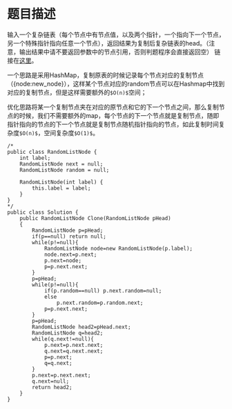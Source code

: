 # 题目描述
输入一个复杂链表（每个节点中有节点值，以及两个指针，一个指向下一个节点，另一个特殊指针指向任意一个节点），返回结果为复制后复杂链表的head。（注意，输出结果中请不要返回参数中的节点引用，否则判题程序会直接返回空） 链接在[这里](https://www.nowcoder.com/practice/f836b2c43afc4b35ad6adc41ec941dba?tpId=13&tqId=11178&tPage=1&rp=1&ru=/ta/coding-interviews&qru=/ta/coding-interviews/question-ranking)。

一个思路是采用HashMap，复制原表的时候记录每个节点对应的复制节点（{node:new_node}），这样某个节点对应的random节点可以在Hashmap中找到对应的复制节点，但是这样需要额外的`$O(n)$`空间；

优化思路将某一个复制节点夹在对应的原节点和它的下一个节点之间，那么复制节点的时候，我们不需要额外的map，每个节点的下一个节点就是复制节点，随即指针指向的节点的下一个节点就是复制节点随机指针指向的节点，如此复制时间复杂度`$O(n)$`，空间复杂度`$O(1)$`。
```
/*
public class RandomListNode {
    int label;
    RandomListNode next = null;
    RandomListNode random = null;

    RandomListNode(int label) {
        this.label = label;
    }
}
*/
public class Solution {
    public RandomListNode Clone(RandomListNode pHead)
    {
        RandomListNode p=pHead;
        if(p==null) return null;
        while(p!=null){
            RandomListNode node=new RandomListNode(p.label);
            node.next=p.next;
            p.next=node;
            p=p.next.next;
        }
        p=pHead;
        while(p!=null){
            if(p.random==null) p.next.random=null;
            else
                p.next.random=p.random.next;
            p=p.next.next;
        }
        p=pHead;
        RandomListNode head2=pHead.next;
        RandomListNode q=head2;
        while(q.next!=null){
            p.next=p.next.next;
            q.next=q.next.next;
            p=p.next;
            q=q.next;
        }
        p.next=p.next.next;
        q.next=null;
        return head2;
    }
}
```